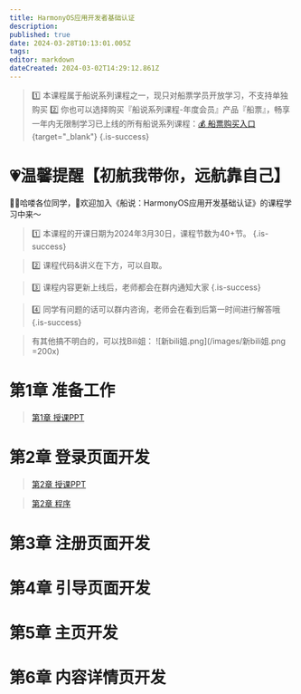 ```yaml
---
title: HarmonyOS应用开发者基础认证
description: 
published: true
date: 2024-03-28T10:13:01.005Z
tags: 
editor: markdown
dateCreated: 2024-03-02T14:29:12.861Z
---
```



> :one: 本课程属于船说系列课程之一，现只对船票学员开放学习，不支持单独购买
> :two: 你也可以选择购买『船说系列课程-年度会员』产品『船票』，畅享一年内无限制学习已上线的所有船说系列课程：[💰 船票购买入口](https://www.bilibili.com/cheese/pages/packageCourseDetail?productId=598){target="_blank"}
{.is-success}

# 💗温馨提醒【初航我带你，远航靠自己】

🙋‍♂️哈喽各位同学，👏欢迎加入《船说：HarmonyOS应用开发基础认证》的课程学习中来～

> 1️⃣ 本课程的开课日期为2024年3月30日，课程节数为40+节。
{.is-success}

> 2️⃣ 课程代码&讲义在下方，可以自取。

> 3️⃣ 课程内容更新上线后，老师都会在群内通知大家
{.is-success}

> 4️⃣ 同学有问题的话可以群内咨询，老师会在看到后第一时间进行解答哦
{.is-success}

> 有其他搞不明白的，可以找Bili姐：
![新bili姐.png](/images/新bili姐.png =200x)

# 第1章 准备工作

> [第1章 授课PPT](/)  

# 第2章 登录页面开发

>  [第2章 授课PPT](/)  

>  [第2章 程序](/)  


# 第3章 注册页面开发



# 第4章 引导页面开发

# 第5章 主页开发

# 第6章 内容详情页开发